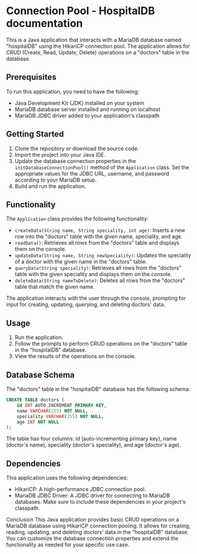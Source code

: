 # Connection Pool - HospitalDB documentation

This is a Java application that interacts with a MariaDB database named "hospitalDB" using the HikariCP connection pool. The application allows for CRUD (Create, Read, Update, Delete) operations on a "doctors" table in the database.

## Prerequisites
To run this application, you need to have the following:

- Java Development Kit (JDK) installed on your system
- MariaDB database server installed and running on localhost
- MariaDB JDBC driver added to your application's classpath

## Getting Started
1. Clone the repository or download the source code.
2. Import the project into your Java IDE.
3. Update the database connection properties in the `initDatabaseConnectionPool()` method of the `Application` class. Set the appropriate values for the JDBC URL, username, and password according to your MariaDB setup.
4. Build and run the application.

## Functionality
The `Application` class provides the following functionality:

- `createData(String name, String speciality, int age)`: Inserts a new row into the "doctors" table with the given name, speciality, and age.
- `readData()`: Retrieves all rows from the "doctors" table and displays them on the console.
- `updateData(String name, String newSpeciality)`: Updates the speciality of a doctor with the given name in the "doctors" table.
- `queryData(String speciality)`: Retrieves all rows from the "doctors" table with the given speciality and displays them on the console.
- `deleteData(String nameToDelete)`: Deletes all rows from the "doctors" table that match the given name.

The application interacts with the user through the console, prompting for input for creating, updating, querying, and deleting doctors' data.

## Usage
1. Run the application.
2. Follow the prompts to perform CRUD operations on the "doctors" table in the "hospitalDB" database.
3. View the results of the operations on the console.

## Database Schema
The "doctors" table in the "hospitalDB" database has the following schema:

```sql
CREATE TABLE doctors (
    id INT AUTO_INCREMENT PRIMARY KEY,
    name VARCHAR(255) NOT NULL,
    speciality VARCHAR(255) NOT NULL,
    age INT NOT NULL
);
```

The table has four columns: id (auto-incrementing primary key), name (doctor's name), speciality (doctor's speciality), and age (doctor's age).

## Dependencies
This application uses the following dependencies:

- HikariCP: A high-performance JDBC connection pool.
- MariaDB JDBC Driver: A JDBC driver for connecting to MariaDB databases.
Make sure to include these dependencies in your project's classpath.

Conclusion
This Java application provides basic CRUD operations on a MariaDB database using HikariCP connection pooling. It allows for creating, reading, updating, and deleting doctors' data in the "hospitalDB" database. You can customize the database connection properties and extend the functionality as needed for your specific use case.

